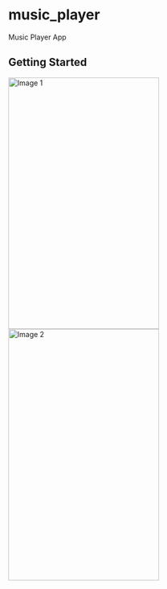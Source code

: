 # music_player

Music Player App

## Getting Started
<img src="https://i.ibb.co/FmTJQFx/Whats-App-Image-2024-03-13-at-10-50-09.jpg" alt="Image 1" height="500" width="300"> <img src="https://i.ibb.co/Z2xQCbq/Whats-App-Image-2024-03-13-at-10-50-08.jpg" alt="Image 2" height="500" width="300">

